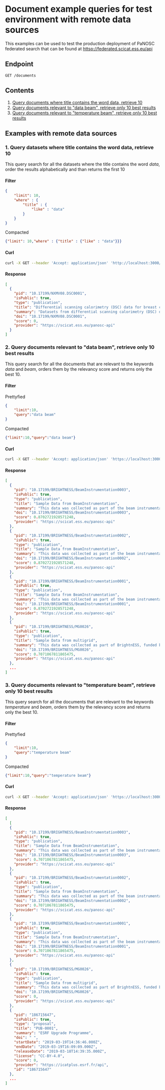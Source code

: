 # Document example queries for test environment with remote data sources
This examples can be used to test the production deployment of PaNOSC federated search that can be found at [httsp://federated.scicat.ess.eu/api](httsp://federated.scicat.ess.eu/api)

## Endpoint
`GET /documents`

## Contents
1. [Query documents where title contains the word data, retrieve 10](#query-documents-where-title-contains-the-word-data-retrieve-10)
2. [Query documents relevant to "data beam", retrieve only 10 best results](#query-documents-relevant-to-data-beam-retrieve-only-10-best-results)
3. [Query documents relevant to "temperature beam", retrieve only 10 best results](#query-documents-relevant-to-temperature-beam-retrieve-only-10-best-results)

## Examples with remote data sources

### 1. Query datasets where title contains the word data, retrieve 10
This query search for all the datasets where the title contains the word *data*, order the results alphabetically and than returns the first 10

#### Filter
```json
{
    "limit": 10,
    "where" : {
        "title" : {
            "like" : "data"
        }
    }
}
```

Compacted
```json
{"limit": 10,"where" : {"title" : {"like" : "data"}}}
```

#### Curl
```sh
curl -X GET --header 'Accept: application/json' 'http://localhost:3000/api/Documents?filter=%7B%22limit%22%3A10%2C%22query%22%3A%22data%20beam%22%7D'
```

#### Response
```json
[
  {
    "pid": "10.17199/NXMV08.DSC0001",
    "isPublic": true,
    "type": "publication",
    "title": "Differential scanning calorimetry (DSC) data for breast cancer cells",
    "summary": "Datasets from differential scanning calorimetry (DSC) data for breast cancer cells",
    "doi": "10.17199/NXMV08.DSC0001",
    "score": 0,
    "provider": "https://scicat.ess.eu/panosc-api"
  }
]
```

### 2. Query documents relevant to "data beam", retrieve only 10 best results
This query search for all the documents that are relevant to the keywords *data* and *beam*, orders them by the relevancy score and returns only the best 10.

#### Filter
Prettyfied
```json
{
    "limit":10,
    "query":"data beam"
}
```

Compacted
```json
{"limit":10,"query":"data beam"}
```

#### Curl
```sh
curl -X GET --header 'Accept: application/json' 'https://localhost:3000/api/Documents?filter=%7B%22limit%22%3A10%2C%22query%22%3A%22data%20beam%22%7D'
```

#### Response
```json
[
  {
    "pid": "10.17199/BRIGHTNESS/BeamInstrumentation0003",
    "isPublic": true,
    "type": "publication",
    "title": "Sample Data from BeamInstrumentation",
    "summary": "This data was collected as part of the beam instrumentation program",
    "doi": "10.17199/BRIGHTNESS/BeamInstrumentation0003",
    "score": 0.8702721928571248,
    "provider": "https://scicat.ess.eu/panosc-api"
  },
  {
    "pid": "10.17199/BRIGHTNESS/BeamInstrumentation0002",
    "isPublic": true,
    "type": "publication",
    "title": "Sample Data from BeamInstrumentation",
    "summary": "This data was collected as part of the beam instrumentation program",
    "doi": "10.17199/BRIGHTNESS/BeamInstrumentation0002",
    "score": 0.8702721928571248,
    "provider": "https://scicat.ess.eu/panosc-api"
  },
  {
    "pid": "10.17199/BRIGHTNESS/BeamInstrumentation0001",
    "isPublic": true,
    "type": "publication",
    "title": "Sample Data from BeamInstrumentation",
    "summary": "This data was collected as part of the beam instrumentation program",
    "doi": "10.17199/BRIGHTNESS/BeamInstrumentation0001",
    "score": 0.8702721928571248,
    "provider": "https://scicat.ess.eu/panosc-api"
  },
  {
    "pid": "10.17199/BRIGHTNESS/MG0026",
    "isPublic": true,
    "type": "publication",
    "title": "Sample Data from multigrid",
    "summary": "This data was collected as part of BrightnESS, funded by the European Union                         Framework Programme for Research and Innovation Horizon 2020, under grant                         agreement 676548. It consists of test data for the detector.",
    "doi": "10.17199/BRIGHTNESS/MG0026",
    "score": 0.7071067811865475,
    "provider": "https://scicat.ess.eu/panosc-api"
  },
  ...
]
```

### 3. Query documents relevant to "temperature beam", retrieve only 10 best results
This query search for all the documents that are relevant to the keywords *temperature* and *beam*, orders them by the relevancy score and returns only the best 10.

#### Filter
Prettyfied
```json
{
    "limit":10,
    "query":"temperature beam"
}
```

Compacted
```json
{"limit":10,"query":"temperature beam"}
```

#### Curl
```sh
curl -X GET --header 'Accept: application/json' 'https://localhost:3000/api/Documents?filter=%7B%22limit%22%3A10%2C%22query%22%3A%22temperature%20beam%22%7D'
```

#### Response
```json
[
  [
  {
    "pid": "10.17199/BRIGHTNESS/BeamInstrumentation0003",
    "isPublic": true,
    "type": "publication",
    "title": "Sample Data from BeamInstrumentation",
    "summary": "This data was collected as part of the beam instrumentation program",
    "doi": "10.17199/BRIGHTNESS/BeamInstrumentation0003",
    "score": 0.7071067811865475,
    "provider": "https://scicat.ess.eu/panosc-api"
  },
  {
    "pid": "10.17199/BRIGHTNESS/BeamInstrumentation0002",
    "isPublic": true,
    "type": "publication",
    "title": "Sample Data from BeamInstrumentation",
    "summary": "This data was collected as part of the beam instrumentation program",
    "doi": "10.17199/BRIGHTNESS/BeamInstrumentation0002",
    "score": 0.7071067811865475,
    "provider": "https://scicat.ess.eu/panosc-api"
  },
  {
    "pid": "10.17199/BRIGHTNESS/BeamInstrumentation0001",
    "isPublic": true,
    "type": "publication",
    "title": "Sample Data from BeamInstrumentation",
    "summary": "This data was collected as part of the beam instrumentation program",
    "doi": "10.17199/BRIGHTNESS/BeamInstrumentation0001",
    "score": 0.7071067811865475,
    "provider": "https://scicat.ess.eu/panosc-api"
  },
  {
    "pid": "10.17199/BRIGHTNESS/MG0026",
    "isPublic": true,
    "type": "publication",
    "title": "Sample Data from multigrid",
    "summary": "This data was collected as part of BrightnESS, funded by the European Union                         Framework Programme for Research and Innovation Horizon 2020, under grant                         agreement 676548. It consists of test data for the detector.",
    "doi": "10.17199/BRIGHTNESS/MG0026",
    "score": 0,
    "provider": "https://scicat.ess.eu/panosc-api"
  },
  {
    "pid": "186715647",
    "isPublic": true,
    "type": "proposal",
    "title": "PUB-0001",
    "summary": "ESRF Upgrade Programme",
    "doi": " ",
    "startDate": "2019-03-19T14:36:46.000Z",
    "endDate": "2019-03-19T16:09:09.000Z",
    "releaseDate": "2019-03-18T14:39:35.000Z",
    "license": "CC-BY-4.0",
    "score": 0,
    "provider": "https://icatplus.esrf.fr/api",
    "id": "186715647"
  },
  ...
]
```
